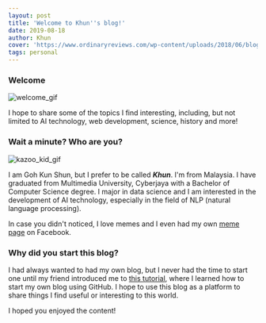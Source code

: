 ```yaml
---
layout: post
title: 'Welcome to Khun''s blog!'
date: 2019-08-18
author: Khun
cover: 'https://www.ordinaryreviews.com/wp-content/uploads/2018/06/blogging-earn-side-income-malaysia-800x411.jpg'
tags: personal
---
```


### Welcome
![welcome_gif](https://media1.giphy.com/media/FQyQEYd0KlYQ/giphy.gif)

I hope to share some of the topics I find interesting, including, but not limited to AI technology, web development, science, history and more!

### Wait a minute? Who are you?
![kazoo_kid_gif](https://thumbs.gfycat.com/UntidyMemorableBangeltiger-small.gif)

I am Goh Kun Shun, but I prefer to be called ***Khun***. I'm from Malaysia. I have graduated from Multimedia University, Cyberjaya with a Bachelor of Computer Science degree. I major in data science and I am interested in the development of AI technology, especially in the field of NLP (natural language processing). 

In case you didn't noticed, I love memes and I even had my own [meme page](https://www.facebook.com/I-dont-make-memes-I-stole-them-1174592176045115/) on Facebook.

### Why did you start this blog?

I had always wanted to had my own blog, but I never had the time to start one until my friend introduced me to [this tutorial](https://github.com/barryclark/jekyll-now), where I learned how to start my own blog using GitHub. I hope to use this blog as a platform to share things I find useful or interesting to this world. 

I hoped you enjoyed the content!
